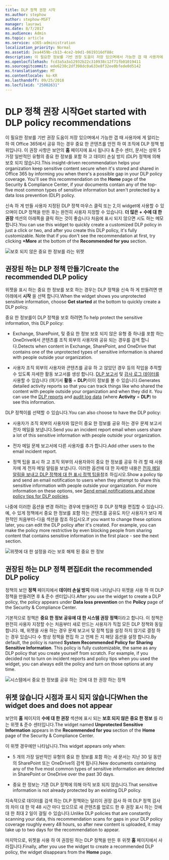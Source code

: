 ```yaml
---
title: DLP 정책 권장 시작
ms.author: stephow
author: stephow-MSFT
manager: laurawi
ms.date: 8/7/2017
ms.audience: Admin
ms.topic: article
ms.service: o365-administration
localization_priority: Normal
ms.assetid: 2ea4459b-cb13-4ce2-b9d1-0619316df88c
description: 이 필요한 정보를 기반 권장 도움이 저장 있으며에서 가능한 갭 때 사용자에 게 알리는 하 여 Office 365에서 공유 하는 경우 중요 한 콘텐츠를 안전 하 여 조직에 DLP 정책 범위입니다. 이 권장 사항은 보안의 홈 페이지에 표시 됩니다 &amp; 준수 센터, 문서는 상위 5 가장 일반적인 유형의 중요 한 정보를 포함 하 고 DLP 정책에 의해 보호 되지 않습니다.
ms.openlocfilehash: fcd3a5a3a12932b22c310938c12f71fb01019411
ms.sourcegitcommit: ede6230c2df398dc0a633e8f32ee0bfede0d5142
ms.translationtype: MT
ms.contentlocale: ko-KR
ms.lasthandoff: 09/25/2018
ms.locfileid: "25002631"
---
```

# <a name="get-started-with-dlp-policy-recommendations"></a><span data-ttu-id="8e857-104">DLP 정책 권장 시작</span><span class="sxs-lookup"><span data-stu-id="8e857-104">Get started with DLP policy recommendations</span></span>

<span data-ttu-id="8e857-p102">이 필요한 정보를 기반 권장 도움이 저장 있으며에서 가능한 갭 때 사용자에 게 알리는 하 여 Office 365에서 공유 하는 경우 중요 한 콘텐츠를 안전 하 여 조직에 DLP 정책 범위입니다. 이 권장 사항은 보안의 **홈** 페이지에 표시 됩니다 &amp; 준수 센터, 문서는 상위 5 가장 일반적인 유형의 중요 한 정보를 포함 하 고 데이터 손실 방지 (DLP) 정책에 의해 보호 되지 않습니다.</span><span class="sxs-lookup"><span data-stu-id="8e857-p102">This insight-driven recommendation helps your organization keep sensitive content secure when it's stored and shared in Office 365 by informing you when there's a possible gap in your DLP policy coverage. You'll see this recommendation on the **Home** page of the Security &amp; Compliance Center, if your documents contain any of the top-five most common types of sensitive information but aren't protected by a data loss prevention (DLP) policy.</span></span> 
  
<span data-ttu-id="8e857-p103">신속 하 게 만들 사용자 지정된 DLP 정책 마우스 클릭 또는 2,이 widget에 사용할 수 있으며이 DLP 정책을 만든 후는 완전히 사용자 지정할 수 있습니다. **더 많은 +** **수에 대 한 권장** 섹션의 아래쪽을 클릭 하는 것이 좋습니다 처음에 표시 되지 않으면 시도 하는 메모 합니다.</span><span class="sxs-lookup"><span data-stu-id="8e857-p103">You can use this widget to quickly create a customized DLP policy in just a click or two, and after you create this DLP policy, it's fully customizable. Note that if you don't see the recommendation at first, try clicking **+More** at the bottom of the **Recommended for you** section.</span></span> 
  
![보호 되지 않은 중요 한 정보를 라는 위젯](media/91bc04d2-6eff-4294-8b73-b2d56d26ffc4.png)
  
## <a name="create-the-recommended-dlp-policy"></a><span data-ttu-id="8e857-110">권장된 하는 DLP 정책 만들기</span><span class="sxs-lookup"><span data-stu-id="8e857-110">Create the recommended DLP policy</span></span>

<span data-ttu-id="8e857-111">위젯을 표시 하는 중요 한 정보를 보호 하는 경우는 DLP 정책을 신속 하 게 만들려면 맨 아래에서 **시작** 을 선택 합니다.</span><span class="sxs-lookup"><span data-stu-id="8e857-111">When the widget shows you unprotected sensitive information, choose **Get started** at the bottom to quickly create a DLP policy.</span></span> 
  
<span data-ttu-id="8e857-112">중요 한 정보를이 DLP 정책을 보호 하려면:</span><span class="sxs-lookup"><span data-stu-id="8e857-112">To help protect the sensitive information, this DLP policy:</span></span>
  
- <span data-ttu-id="8e857-113">Exchange, SharePoint, 및 중요 한 정보 보호 되지 않은 유형 중 하나를 포함 하는 OneDrive에서 콘텐츠를 조직 외부의 사용자와 공유 되는 경우를 검색 합니다.</span><span class="sxs-lookup"><span data-stu-id="8e857-113">Detects when content in Exchange, SharePoint, and OneDrive that contains one of the unprotected types of sensitive information is shared with people outside your organization.</span></span>
    
- <span data-ttu-id="8e857-p104">사용자 조직 외부의 사용자와 콘텐츠를 공유 하 고 않았던 경우 등의 작업을 추적할 수 있도록 자세한 활동 보고서를 생성 합니다. [DLP 보고서](view-the-dlp-reports.md) 및 [감사 로그 데이터를](search-the-audit-log-in-security-and-compliance.md) 사용할 수 있습니다 (여기서 **활동** = **DLP**)이이 정보를 볼 수 있습니다.</span><span class="sxs-lookup"><span data-stu-id="8e857-p104">Generates detailed activity reports so that you can track things like who shared the content with people outside your organization and when they did it. You can use the [DLP reports](view-the-dlp-reports.md) and [audit log data](search-the-audit-log-in-security-and-compliance.md) (where **Activity** = **DLP**) to see this information.</span></span>
    
<span data-ttu-id="8e857-116">DLP 정책이를 선택할 수 있습니다.</span><span class="sxs-lookup"><span data-stu-id="8e857-116">You can also choose to have the DLP policy:</span></span>
  
- <span data-ttu-id="8e857-117">사용자가 조직 외부의 사용자와 많은이 중요 한 정보를 공유 하는 경우 문제 보고서 전자 메일을 보냅니다.</span><span class="sxs-lookup"><span data-stu-id="8e857-117">Send you an incident report email when users share a lot of this sensitive information with people outside your organization.</span></span>
    
- <span data-ttu-id="8e857-118">전자 메일 문제 보고서에 다른 사용자를 추가 합니다.</span><span class="sxs-lookup"><span data-stu-id="8e857-118">Add other users to the email incident report.</span></span>
    
- <span data-ttu-id="8e857-p105">정책 팁을 표시 하 고 조직 외부의 사용자와이 중요 한 정보를 공유 하 려 할 때 사용자에 게 전자 메일 알림을 보냅니다. 이러한 옵션에 대 한 자세한 내용은 [전자 메일 알림을 보내고 DLP 정책에 대 한 표시 정책 팁을](use-notifications-and-policy-tips.md)참조 하십시오.</span><span class="sxs-lookup"><span data-stu-id="8e857-p105">Show a policy tip and send an email notification to users when they attempt to share this sensitive information with people outside your organization. For more information on these options, see [Send email notifications and show policy tips for DLP policies](use-notifications-and-policy-tips.md).</span></span>
    
<span data-ttu-id="8e857-p106">나중에 이러한 옵션을 변경 하려는 경우에 만들어진 후 DLP 정책을 편집할 수 있습니다. 예, 수 있게 정책에서 중요 한 정보를 포함 하는 콘텐츠를 공유도 차단 사용자가 보다 제한적인 처음부터-다음 섹션을 참조 하십시오.</span><span class="sxs-lookup"><span data-stu-id="8e857-p106">If you want to change these options later, you can edit the DLP policy after it's created. For example, you can make the policy more restrictive by even blocking people from sharing content that contains sensitive information in the first place - see the next section.</span></span>
  
![위젯에 대 한 설정을 라는 보호 해제 된 중요 한 정보](media/b6106cbd-1bed-4582-aaef-b678de470c9b.png)
  
## <a name="edit-the-recommended-dlp-policy"></a><span data-ttu-id="8e857-124">권장된 하는 DLP 정책 편집</span><span class="sxs-lookup"><span data-stu-id="8e857-124">Edit the recommended DLP policy</span></span>

<span data-ttu-id="8e857-125">정책의 보안 **정책** 페이지에서 **데이터 손실 방지** 아래 나타납니다 위젯을 사용 하 여 DLP 정책을 만들려면 후 &amp; 준수 센터입니다.</span><span class="sxs-lookup"><span data-stu-id="8e857-125">After you use the widget to create a DLP policy, the policy appears under **Data loss prevention** on the **Policy** page of the Security &amp; Compliance Center.</span></span> 
  
<span data-ttu-id="8e857-p107">기본적으로 정책은 **중요 한 정보 공유에 대 한 시스템 권장 정책**이라고 합니다. 이 정책은 완전히 사용자 지정할 수는 처음부터 새로 만드는 사용자가 직접 모든 DLP 정책와 동일 합니다. 예, 위젯을 사용 하는 경우 문제 보고서 및 정책 팁을 설정 하지 않기로 결정 하는 경우 있습니다 수 항상 정책을 편집 하 고 언제 든 지 해당 옵션을 설정 합니다.</span><span class="sxs-lookup"><span data-stu-id="8e857-p107">By default, the policy is named **System Recommended Policy for Sharing Sensitive Information**. This policy is fully customizable, the same as any DLP policy that you create yourself from scratch. For example, if you decided not to turn on incident reports and policy tips when you used the widget, you can always edit the policy and turn on those options at any time.</span></span>
  
![시스템에서 중요 한 정보를 공유 하는 것에 대 한 권장 하는 정책](media/2fc49f25-ec25-4433-add4-d60f73888f13.png)
  
## <a name="when-the-widget-does-and-does-not-appear"></a><span data-ttu-id="8e857-130">위젯 않습니다 시점과 표시 되지 않습니다</span><span class="sxs-lookup"><span data-stu-id="8e857-130">When the widget does and does not appear</span></span>

<span data-ttu-id="8e857-131">보안의 **홈** 페이지의 **수에 대 한 권장** 섹션에 표시 되는 **보호 되지 않은 중요 한 정보** 를 라는 위젯 &amp; 준수 센터입니다.</span><span class="sxs-lookup"><span data-stu-id="8e857-131">The widget named **Unprotected Sensitive Information** appears in the **Recommended for you** section of the **Home** page of the Security &amp; Compliance Center.</span></span> 
  
<span data-ttu-id="8e857-132">이 위젯 경우에만 나타납니다.</span><span class="sxs-lookup"><span data-stu-id="8e857-132">This widget appears only when:</span></span>
  
- <span data-ttu-id="8e857-133">5 개의 가장 일반적인 유형의 중요 한 정보를 포함 하는 새 문서는 지난 30 일 동안의 SharePoint 또는 OneDrive의 검색 됩니다.</span><span class="sxs-lookup"><span data-stu-id="8e857-133">New documents containing any of the five most common types of sensitive information are detected in SharePoint or OneDrive over the past 30 days.</span></span>
    
- <span data-ttu-id="8e857-134">중요 한 정보는 기존 DLP 정책에 의해 아직 보호 되지 않습니다.</span><span class="sxs-lookup"><span data-stu-id="8e857-134">That sensitive information is not already protected by an existing DLP policy.</span></span>
    
<span data-ttu-id="8e857-135">지속적으로 데이터를 검색 하는 DLP 정책와는 달리이 권장 검사 하 여 DLP 정책 검사의 차이 대 한 약 48 시간 마다 있으므로 새 콘텐츠를 업로드 한 후 권장 표시 하는 것에 대 한 최대 2 일이 걸릴 수 있습니다.</span><span class="sxs-lookup"><span data-stu-id="8e857-135">Unlike DLP policies that are constantly scanning your data, this recommendation scans for gaps in your DLP policy coverage roughly every 48 hours, so after new content is uploaded, it may take up to two days for the recommendation to appear.</span></span>
  
<span data-ttu-id="8e857-136">마지막으로, 위젯을 사용 하 여 권장된 하는 DLP 정책을 만든 후 위젯 **홈** 페이지에서 사라집니다.</span><span class="sxs-lookup"><span data-stu-id="8e857-136">Finally, after you use the widget to create a recommended DLP policy, the widget disappears from the **Home** page.</span></span> 
  

